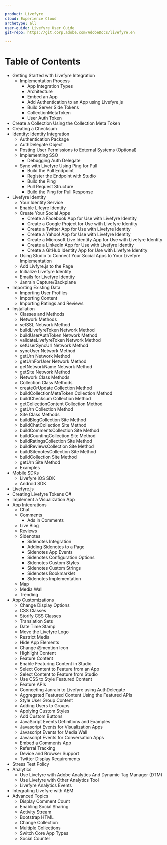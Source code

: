 ```yaml
---

product: Livefyre
cloud: Experience Cloud
archetype: all
user-guide: Livefyre User Guide
git-repo: https://git.corp.adobe.com/AdobeDocs/livefyre.en

---
```


# Table of Contents

+ Getting Started with Livefyre Integration
    + Implementation Process
        + App Integration Types
        + Architecture
        + Embed an App
        + Add Authentication to an App using Livefyre.js
        + Build Server Side Tokens
        + CollectionMetaToken
        + User Auth Token
+ Create a Collection Using the Collection Meta Token
+ Creating a Checksum
+ Identity: Identity Integration
    + Authentication Package
    + AuthDelegate Object
    + Posting User Permissions to External Systems (Optional)
    + Implementing SSO
        + Debugging Auth Delegate
    + Sync with Livefyre Using Ping for Pull
        * Build the Pull Endpoint
        * Register the Endpoint with Studio
        * Build the Ping
        * Pull Request Structure
        * Build the Ping for Pull Response    
+ Livefyre Identity
    + Your Identity Service
    + Enable Lifeyre Identity
    + Create Your Social Apps
        + Create a Facebook App for Use with Livefyre Identity
        + Create a Google Project for Use with Livefyre Identity
        + Create a Twitter App for Use with Livefyre Identity
        + Create a Yahoo! App for Use with Livefyre Identity
        + Create a Microsoft Live Identity App for Use with Livefyre Identity
        + Create a LinkedIn App for Use with Livefyre Identity
        + Create a GitHub Identity App for Use with Livefyre Identity
    + Using Studio to Connect Your Social Apps to Your Livefyre Implementation
    + Add Livfyre.js to the Page
    + Initialize Livefyre Identity
    + Emails for Livefyre Identity
    + Janrain Capture/Backplane              
+ Importing Existing Data
    + Importing User Profiles
    + Importing Content
    + Importing Ratings and Reviews
+ Installation
    + Classes and Methods
    + Network Methods
    + setSSL Network Method
    + buildLivefyreToken Network Method
    + buildUserAuthToken Network Method
    + validateLivefyreToken Network Method
    + setUserSyncUrl Network Method
    + syncUser Network Method
    + getUrn Network Method
    + getUrnForUser Network Method
    + getNetworkName Network Method
    + getSite Network Method
    + Network Class Methods
    + Collection Class Methods
    + createOrUpdate Collection Method
    + buildCollectionMetaToken Collection Method
    + buildChecksum Collection Method
    + getCollectionContent Collection Method
    + getUrn Collection Method
    + Site Class Methods
    + buildBlogCollection Site Method
    + buildChatCollection Site Method
    + buildCommentsCollection Site Method
    + buildCountingCollection Site Method
    + buildRatingsCollection Site Method
    + buildReviewsCollection Site Method
    + buildSitenotesCollection Site Method
    + buildCollection Site Method
    + getUrn Site Method
    + Examples
+ Mobile SDKs
    + Livefyre iOS SDK
    + Android SDK
+ Livefyre.js
+ Creating Livefyre Tokens C#
+ Implement a Visualization App
+ App Integrations
    + Chat
    + Comments
        + Ads in Comments
    + Live Blog
    + Reviews
    + Sidenotes
        + Sidenotes Integration
        + Adding Sidenotes to a Page
        + Sidenotes App Events
        + Sidenotes Configuration Options
        + Sidenotes Custom Styles
        + Sidenotes Custom Strings
        + Sidenotes Bookmarklet
        + Sidenotes Implementation
    + Map
    + Media Wall
    + Trending
+ App Customizations
    + Change Display Options
    + CSS Classes
    + Storify CSS Classes
    + Translation Sets
    + Date Time Stamp
    + Move the Livefyre Logo
    + Restrict Media
    + Hide App Elements
    + Change @mention Icon
    + Highlight Content
    + Feature Content
    + Enable Featuring Content in Studio
    + Select Content to Feature from an App
    + Select Content to Feature from Studio
    + Use CSS to Style Featured Content
    + Feature APIs
    + Connceting Janrain to Livefyre using AuthDelegate
    + Aggregated Featured Content Using the Featured APIs
    + Style User Group Content
    + Adding Users to Groups
    + Applying Custom Styles
    + Add Custom Buttons
    + JavaScript Events Definitions and Examples
    + Javascript Events for Visualization Apps
    + Javascript Events for Media Wall
    + Javascript Events for Conversation Apps
    + Embed a Comments App
    + Referral Tracking
    + Device and Browser Support
    + Twitter Display Requirements
+ Stress Test Policy
+ Analytics
    + Use Livefyre with Adobe Analytics And Dynamic Tag Manager (DTM)
    + Use Livefyre with Other Analytics Tool
    + Livefyre Analytics Events
+ Integrating Livefyre with AEM
+ Advanced Topics
    + Display Comment Count
    + Enabling Social Sharing
    + Activity Stream
    + Bootstrap HTML
    + Change Collection
    + Multiple Collections
    + Switch Core App Types
    + Social Counter


